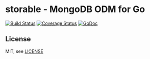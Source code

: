 storable - MongoDB ODM for Go
=============================
[![Build Status](https://travis-ci.org/tyba/storable.png?branch=master)](https://travis-ci.org/tyba/storable) [![Coverage Status](https://coveralls.io/repos/tyba/storable/badge.svg?branch=master)](https://coveralls.io/r/tyba/storable?branch=master) [![GoDoc](http://godoc.org/github.com/tyba/storable?status.png)](http://godoc.org/github.com/tyba/storable)

License
-------

MIT, see [LICENSE](LICENSE)
